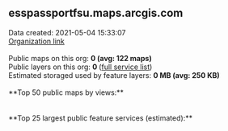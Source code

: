 <h2>esspassportfsu.maps.arcgis.com</h2> Data created: 2021-05-04 15:33:07 <br /><a target='new' href='https://esspassportfsu.maps.arcgis.com'>Organization link</a><br /><br />Public maps on this org: <b>0 (avg: 122 maps)</b><br />Public layers on this org: <b>0 </b>(<a target='new' href='https://services.arcgis.com/CgvvooNXANl53F33/ArcGIS/rest/services'>full service list</a>)<br />Estimated storaged used by feature layers: <b>0 MB (avg: 250 KB)</b><br /><br />**Top 50 public maps by views:**<br /><br /><br />**Top 25 largest public feature services (estimated):**<br />